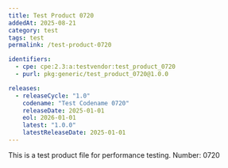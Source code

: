 ```yaml
---
title: Test Product 0720
addedAt: 2025-08-21
category: test
tags: test
permalink: /test-product-0720

identifiers:
  - cpe: cpe:2.3:a:testvendor:test_product_0720
  - purl: pkg:generic/test_product_0720@1.0.0

releases:
  - releaseCycle: "1.0"
    codename: "Test Codename 0720"
    releaseDate: 2025-01-01
    eol: 2026-01-01
    latest: "1.0.0"
    latestReleaseDate: 2025-01-01
---
```


This is a test product file for performance testing. Number: 0720
